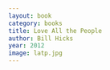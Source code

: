 ```yaml
---
layout: book
category: books
title: Love All the People
author: Bill Hicks
year: 2012
image: latp.jpg
---
```

